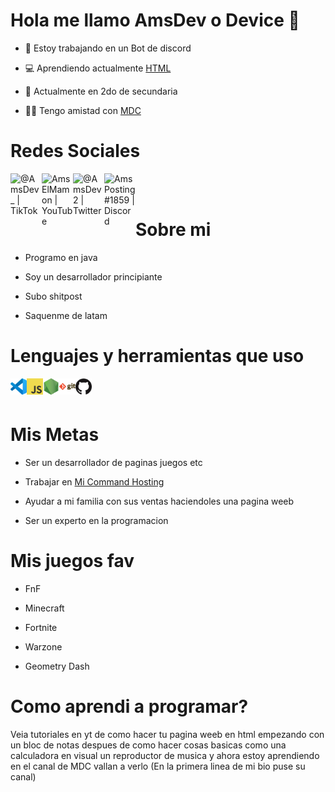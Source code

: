 # Hola me llamo AmsDev o Device 👋

- 🔭 Estoy trabajando en un Bot de discord

- 💻 Aprendiendo actualmente [HTML](https://www.javatpoint.com/html-tutorial)

- 📘 Actualmente en 2do de secundaria 

- 🤼‍♂️ Tengo amistad con [MDC](https://github.com/MDCYT)

# Redes Sociales

<img align="left" alt="@AmsDev_ | TikTok" width="50px" src="https://cdn.jsdelivr.net/npm/simple-icons@v3/icons/tiktok.svg" />
<img align="left" alt="AmsElMamon | YouTube" width="50px" src="https://cdn.jsdelivr.net/npm/simple-icons@v3/icons/youtube.svg" />
<img align="left" alt="@AmsDev2 | Twitter" width="50px" src="https://cdn.jsdelivr.net/npm/simple-icons@v3/icons/twitter.svg" />
<!-- <img align="left" alt="AmsDev | Patreon" width="50px" src="https://cdn.jsdelivr.net/npm/simple-icons@v3/icons/patreon.svg" /> -->
<img align="left" alt="AmsPosting#1859 | Discord" width="50px" src="https://cdn.jsdelivr.net/npm/simple-icons@v3/icons/discord.svg" />

<br />

<br />

# Sobre mi

- Programo en java

- Soy un desarrollador principiante

- Subo shitpost

- Saquenme de latam

# Lenguajes y herramientas que uso

<img align="left" alt="Visual Studio Code" width="26px" src="https://raw.githubusercontent.com/github/explore/80688e429a7d4ef2fca1e82350fe8e3517d3494d/topics/visual-studio-code/visual-studio-code.png" />
<img align="left" alt="JavaScript" width="26px" src="https://raw.githubusercontent.com/github/explore/80688e429a7d4ef2fca1e82350fe8e3517d3494d/topics/javascript/javascript.png" />
<img align="left" alt="Node.js" width="26px" src="https://raw.githubusercontent.com/github/explore/80688e429a7d4ef2fca1e82350fe8e3517d3494d/topics/nodejs/nodejs.png" />
<img align="left" alt="Git" width="26px" src="https://raw.githubusercontent.com/github/explore/80688e429a7d4ef2fca1e82350fe8e3517d3494d/topics/git/git.png" />
<img align="left" alt="GitHub" width="26px" src="https://raw.githubusercontent.com/github/explore/78df643247d429f6cc873026c0622819ad797942/topics/github/github.png" />

<br />

<br />

# Mis Metas

- Ser un desarrollador de paginas juegos etc

- Trabajar en [Mi Command Hosting](https://shop.mycommand.xyz/)

- Ayudar a mi familia con sus ventas haciendoles una pagina weeb

- Ser un experto en la programacion

# Mis juegos fav

- FnF

- Minecraft

- Fortnite

- Warzone

- Geometry Dash

# Como aprendi a programar?

Veia tutoriales en yt de como hacer tu pagina weeb en html empezando con un bloc de notas
despues de como hacer cosas basicas como una calculadora en visual un reproductor de musica
y ahora estoy aprendiendo en el canal de MDC vallan a verlo (En la primera linea de mi bio puse su canal)
